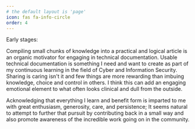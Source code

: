 ```yaml
---
# the default layout is 'page'
icon: fas fa-info-circle
order: 4
---
```


<!---
 > Add Markdown syntax content to file `_tabs/about.md`{: .filepath } and it will show up on this page.
{: .prompt-tip }
--->

Early stages: 

Compiling small chunks of knowledge into a practical and logical article is an organic motivator for engaging in technical documentation. Usable technical documentation is something I need and want to create as part of my continuous learning in the field of Cyber and Information Security. Sharing is caring isn't it and few things are more rewarding than imbuing knowledge, choice and control in others. I think this can add an engaging emotional element to what often looks clinical and dull from the outside. 

Acknowledging that everything I learn and benefit form is imparted to me with great enthusiasm, generosity, care, and persistence; It seems natural to attempt to further that pursuit by contributing back in a small way and also promote awareness of the incredible work going on in the community.